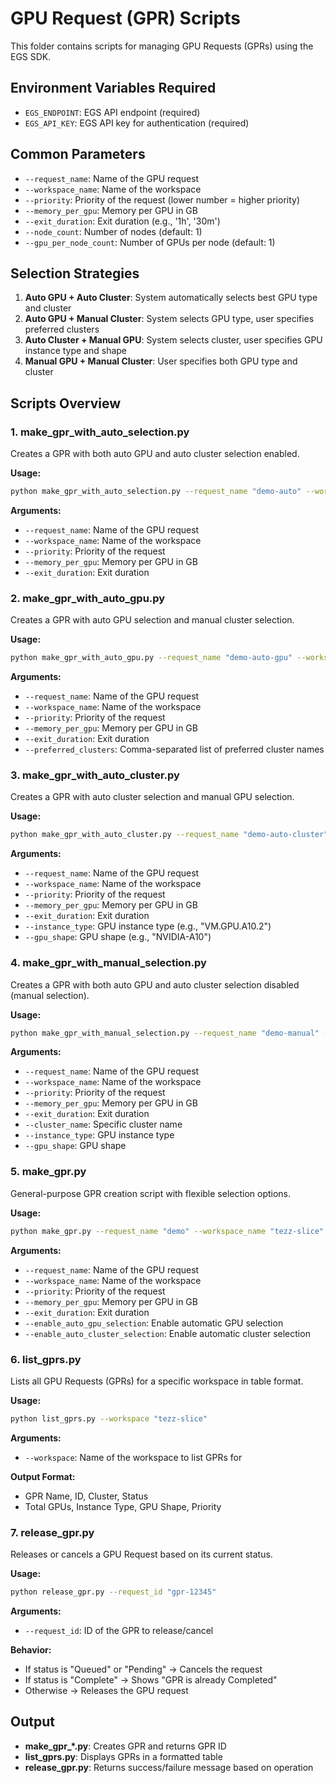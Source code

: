 # GPU Request (GPR) Scripts

This folder contains scripts for managing GPU Requests (GPRs) using the EGS SDK.

## Environment Variables Required

- `EGS_ENDPOINT`: EGS API endpoint (required)
- `EGS_API_KEY`: EGS API key for authentication (required)

## Common Parameters

- `--request_name`: Name of the GPU request
- `--workspace_name`: Name of the workspace
- `--priority`: Priority of the request (lower number = higher priority)
- `--memory_per_gpu`: Memory per GPU in GB
- `--exit_duration`: Exit duration (e.g., '1h', '30m')
- `--node_count`: Number of nodes (default: 1)
- `--gpu_per_node_count`: Number of GPUs per node (default: 1)

## Selection Strategies

1. **Auto GPU + Auto Cluster**: System automatically selects best GPU type and cluster
2. **Auto GPU + Manual Cluster**: System selects GPU type, user specifies preferred clusters
3. **Auto Cluster + Manual GPU**: System selects cluster, user specifies GPU instance type and shape
4. **Manual GPU + Manual Cluster**: User specifies both GPU type and cluster

## Scripts Overview

### 1. make_gpr_with_auto_selection.py
Creates a GPR with both auto GPU and auto cluster selection enabled.

**Usage:**
```bash
python make_gpr_with_auto_selection.py --request_name "demo-auto" --workspace_name "tezz-slice" --priority 100 --memory_per_gpu 22 --exit_duration "1h"
```

**Arguments:**
- `--request_name`: Name of the GPU request
- `--workspace_name`: Name of the workspace
- `--priority`: Priority of the request
- `--memory_per_gpu`: Memory per GPU in GB
- `--exit_duration`: Exit duration

### 2. make_gpr_with_auto_gpu.py
Creates a GPR with auto GPU selection and manual cluster selection.

**Usage:**
```bash
python make_gpr_with_auto_gpu.py --request_name "demo-auto-gpu" --workspace_name "tezz-slice" --priority 100 --memory_per_gpu 22 --exit_duration "1h" --preferred_clusters "worker-1,worker-2"
```

**Arguments:**
- `--request_name`: Name of the GPU request
- `--workspace_name`: Name of the workspace
- `--priority`: Priority of the request
- `--memory_per_gpu`: Memory per GPU in GB
- `--exit_duration`: Exit duration
- `--preferred_clusters`: Comma-separated list of preferred cluster names

### 3. make_gpr_with_auto_cluster.py
Creates a GPR with auto cluster selection and manual GPU selection.

**Usage:**
```bash
python make_gpr_with_auto_cluster.py --request_name "demo-auto-cluster" --workspace_name "tezz-slice" --priority 100 --memory_per_gpu 22 --exit_duration "1h" --instance_type "VM.GPU.A10.2" --gpu_shape "NVIDIA-A10"
```

**Arguments:**
- `--request_name`: Name of the GPU request
- `--workspace_name`: Name of the workspace
- `--priority`: Priority of the request
- `--memory_per_gpu`: Memory per GPU in GB
- `--exit_duration`: Exit duration
- `--instance_type`: GPU instance type (e.g., "VM.GPU.A10.2")
- `--gpu_shape`: GPU shape (e.g., "NVIDIA-A10")

### 4. make_gpr_with_manual_selection.py
Creates a GPR with both auto GPU and auto cluster selection disabled (manual selection).

**Usage:**
```bash
python make_gpr_with_manual_selection.py --request_name "demo-manual" --workspace_name "tezz-slice" --priority 100 --memory_per_gpu 22 --exit_duration "1h" --cluster_name "worker-1" --instance_type "VM.GPU.A10.2" --gpu_shape "NVIDIA-A10"
```

**Arguments:**
- `--request_name`: Name of the GPU request
- `--workspace_name`: Name of the workspace
- `--priority`: Priority of the request
- `--memory_per_gpu`: Memory per GPU in GB
- `--exit_duration`: Exit duration
- `--cluster_name`: Specific cluster name
- `--instance_type`: GPU instance type
- `--gpu_shape`: GPU shape

### 5. make_gpr.py
General-purpose GPR creation script with flexible selection options.

**Usage:**
```bash
python make_gpr.py --request_name "demo" --workspace_name "tezz-slice" --priority 100 --memory_per_gpu 22 --exit_duration "1h" --enable_auto_gpu_selection --enable_auto_cluster_selection
```

**Arguments:**
- `--request_name`: Name of the GPU request
- `--workspace_name`: Name of the workspace
- `--priority`: Priority of the request
- `--memory_per_gpu`: Memory per GPU in GB
- `--exit_duration`: Exit duration
- `--enable_auto_gpu_selection`: Enable automatic GPU selection
- `--enable_auto_cluster_selection`: Enable automatic cluster selection

### 6. list_gprs.py
Lists all GPU Requests (GPRs) for a specific workspace in table format.

**Usage:**
```bash
python list_gprs.py --workspace "tezz-slice"
```

**Arguments:**
- `--workspace`: Name of the workspace to list GPRs for

**Output Format:**
- GPR Name, ID, Cluster, Status
- Total GPUs, Instance Type, GPU Shape, Priority

### 7. release_gpr.py
Releases or cancels a GPU Request based on its current status.

**Usage:**
```bash
python release_gpr.py --request_id "gpr-12345"
```

**Arguments:**
- `--request_id`: ID of the GPR to release/cancel

**Behavior:**
- If status is "Queued" or "Pending" → Cancels the request
- If status is "Complete" → Shows "GPR is already Completed"
- Otherwise → Releases the GPU request

## Output

- **make_gpr_*.py**: Creates GPR and returns GPR ID
- **list_gprs.py**: Displays GPRs in a formatted table
- **release_gpr.py**: Returns success/failure message based on operation
